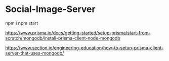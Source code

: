 # Social-Image-Server

npm i
npm start

https://www.prisma.io/docs/getting-started/setup-prisma/start-from-scratch/mongodb/install-prisma-client-node-mongodb

https://www.section.io/engineering-education/how-to-setup-prisma-client-server-that-uses-mongodb/
